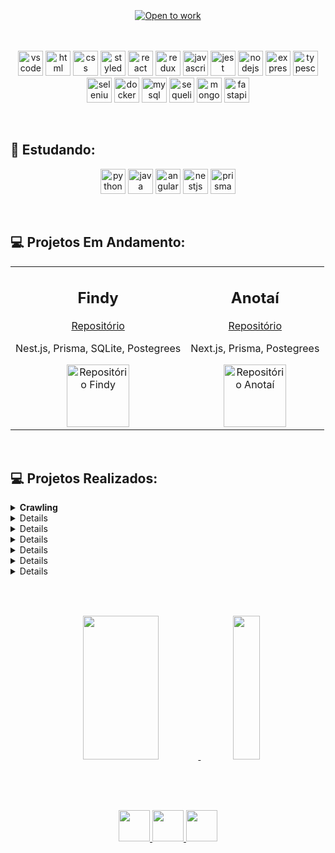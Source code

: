 <br/>
<br/>
<br/>

<div align="center" >
    <a href="https://git.io/typing-svg"><img src="https://readme-typing-svg.demolab.com?font=Fira+Code&size=35&duration=3500&pause=1000&color=007ACC&width=750&height=60&lines=Hello!+I'm+Vania!+{Dev.BackEnd}" alt="Open to work" /></a>
</div>
<br/>
<br/>  
<div align="center">
    <p>
        <a>
            <img 
                 src="https://skillicons.dev/icons?i=vscode"
                 alt="vscode"
                 width="40"
                 height="40"
            />
        </a>
        <a>
            <img 
                 src="https://skillicons.dev/icons?i=html" 
                 alt="html"
                 width="40"
                 height="40"
            />
        </a>
        <a>
            <img 
                 src="https://skillicons.dev/icons?i=css" 
                 alt="css"
                 width="40"
                 height="40"
            />
        </a>
        <a>
            <img 
                 src="https://skillicons.dev/icons?i=styledcomponents" 
                 alt="styledcomponents"
                 width="40"
                 height="40"
            />
        </a>
        <a>
            <img 
                 src="https://skillicons.dev/icons?i=react" 
                 alt="react"
                 width="40"
                 height="40"
            />
        </a>
        <a>
            <img 
                 src="https://skillicons.dev/icons?i=redux" 
                 alt="redux"
                 width="40"
                 height="40"
            />
        </a>
        <a>
            <img 
                 src="https://skillicons.dev/icons?i=js" 
                 alt="javascript"
                 width="40"
                 height="40"
            />
        </a>
        <a>
            <img 
                 src="https://skillicons.dev/icons?i=jest" 
                 alt="jest"
                 width="40"
                 height="40"
            />
        </a>
        <a>
            <img 
                 src="https://skillicons.dev/icons?i=nodejs" 
                 alt="nodejs"
                 width="40"
                 height="40"
            />
        </a>
        <a>
            <img 
                 src="https://skillicons.dev/icons?i=express" 
                 alt="express"
                 width="40"
                 height="40"
            />
        </a>
        <a>
            <img 
                 src="https://skillicons.dev/icons?i=ts" 
                 alt="typescript"
                 width="40"
                 height="40"
            />
        </a>
        <a>
            <img 
                 src="https://skillicons.dev/icons?i=selenium" 
                 alt="selenium"
                 width="40"
                 height="40"
            />
        </a>
        <a>
            <img 
                 src="https://skillicons.dev/icons?i=docker" 
                 alt="docker"
                 width="40"
                 height="40"
            />
        </a>
        <a>
            <img 
                 src="https://skillicons.dev/icons?i=mysql" 
                 alt="mysql"
                 width="40"
                 height="40"
            />
        </a>
        <a>
            <img 
                 src="https://skillicons.dev/icons?i=sequelize" 
                 alt="sequelize"
                 width="40"
                 height="40"
            />
        </a>
        <a>
            <img 
                 src="https://skillicons.dev/icons?i=mongodb" 
                 alt="mongodb"
                 width="40"
                 height="40"
            />
        </a>
        <a>
            <img 
                 src="https://skillicons.dev/icons?i=fastapi" 
                 alt="fastapi"
                 width="40"
                 height="40"
            />
        </a>
    </p>
</div>
<br/>

## 🌱  Estudando:

<div align="center">
    <p>
        <a>
            <img 
                 src="https://skillicons.dev/icons?i=python" 
                 alt="python"
                 width="40"
                 height="40"
            />
        </a>
        <a>
            <img 
                 src="https://skillicons.dev/icons?i=java" 
                 alt="java"
                 width="40"
                 height="40"                 
            />
        </a>
        <a>
            <img 
                 src="https://skillicons.dev/icons?i=angular" 
                 alt="angular"
                 width="40"
                 height="40"                 
                 />
        </a>
        <a>
            <img 
                 src="https://skillicons.dev/icons?i=nestjs" 
                 alt="nestjs"
                 width="40"
                 height="40"                 
            />
        </a>
        <a>
            <img 
                 src="https://skillicons.dev/icons?i=prisma" 
                 alt="prisma"
                 width="40"
                 height="40"                 
            />
        </a>
    </p>
</div>
<br/>

## 💻  Projetos Em Andamento:
<div align="center">
  <table>
   <tr align="center">
    <td valign="top">
      <h2>Findy</h2>
      <p><a href="https://github.com/Findy-U/findy.backend">Repositório</a></p>
      <p>Nest.js, Prisma, SQLite, Postegrees</p>
      <a href="https://github.com/Findy-U">
          <img 
               width="100px" 
               src="https://avatars.githubusercontent.com/u/124849780?s=200&v=4" 
               alt="Repositório Findy"
          />
      </a>
    </td>
    <td valign="top">
      <h2>Anotaí</h2>
      <p><a href="https://github.com/anota-ai-org/backend">Repositório</a></p>
      <p>Next.js, Prisma, Postegrees</p>
      <a href="https://github.com/anota-ai-org">
          <img 
               width="100px" 
               src="https://github.com/ioott/ioott/assets/98191041/9d622659-a0f9-4ef9-b019-449acfcd33f9" 
               alt="Repositório Anotaí"
          />
      </a>
    </td>
   </tr>
  </table>
      
</div>
<br/>
        
## 💻  Projetos Realizados:
<details>
  <summary><strong>Crawling</strong></summary>
    <ul>
        <li><a href="https://github.com/ioott/BackEnd-Python-Pymongo-Crawling-Mongodb">
            BackEnd | Python | Pymongo | Crawling | Mongodb
        </li>
    </ul>
</details>

<details>
  <summary><strong>Python</strong></summary>
    <ul>
        <li><a href="https://github.com/ioott/Python-Complexidade-Recursividade-Modelos-de-Algoritmos-de-Busca_e_Ordenacao">
            BackEnd | Python | Análise de Complexidade | Recursividade | Modelos de Algoritmos de Busca e Ordenação
        </li>
        <li><a href="https://github.com/ioott/BackEnd-Python-Pymongo-Crawling-Mongodb">
            BackEnd | Python | Pymongo | Crawling | Mongodb
        </li>
        <li><a href="https://github.com/ioott/Python-Pilhas-Deque-LinkedLists">
            BackEnd | Python | Pilhas | Filas | Deques | LinkedLists
        </li>
        <li><a href="https://github.com/ioott/cw">
            BackEnd | Python | MySQL
        </li>
        <li><a href="https://github.com/ioott/BackEnd-Python-Controle-de-Pedidos-do-Restaurante">
            BackEnd | Python
        </li>
        <li><a href="https://github.com/ioott/BackEnd-Python-Pytest-Job-Insights">
            BackEnd | Python
        </li>
        <li><a href="https://github.com/ioott/BackEnd-Python-Pytest-POO-SOLID">
            BackEnd | Python
        </li>
    </ul>
</details>

<details>
  <summary><strong>Node.js</strong></summary>
    <ul>
        <li><a href="https://github.com/ioott/Full-Stack-Node-Express-ORM-React-Jest/tree/main/back-end/src/database">
            Full Stack | Node.js | MySQL | React | HTML | CSS
        </li>
        <li><a href="https://github.com/ioott/FullStack-CRUD-Typescript-ORM-TDD-POO/tree/main/app/frontend/src/pages">
            Full Stack | Node.js | Typescript | MySQL | React | HTML | CSS
        </li>
        <li><a href="https://github.com/ioott/BackEnd-CRUD-API-Typescript-MongoDb-POO">
            BackEnd | Node.js | Typescript | Mongodb
        </li>
        <li><a href="https://github.com/ioott/BackEnd-Typescript-API-Node-Express-MySql">
            BackEnd | Node.js | Typescript | MySQL
        </li>
        <li><a href="https://github.com/ioott/Store-Manager-API-REST">
            BackEnd | Node.js | MySQL
        </li>
        <li><a href="https://github.com/ioott/API-de-blogs-Node-ORM-JWT-Sequelize">
            BackEnd | Node.js | MySQL
        </li>
    </ul>
</details>

<details>
  <summary><strong>Typescript</strong></summary>
    <ul>
        <li><a href="https://github.com/ioott/FullStack-CRUD-Typescript-ORM-TDD-POO/tree/main/app/frontend/src/pages">
            Full Stack | Node.js | Typescript | MySQL | React | HTML | CSS
        </li>
        <li><a href="https://github.com/ioott/BackEnd-Typescript-API-Node-Express-MySql">
            BackEnd | Node.js | Typescript | MySQL
        </li>
        <li><a href="https://github.com/ioott/BackEnd-CRUD-API-Typescript-MongoDb-POO">
            BackEnd | Node.js | Typescript | Mongodb
        </li>
    </ul>
</details>

<details>
  <summary><strong>MySQL</strong></summary>
    <ul>
        <li><a href="https://github.com/ioott/Full-Stack-Node-Express-ORM-React-Jest/tree/main/back-end/src/database">
            Full Stack | Node.js | MySQL | React | HTML | CSS
        </li>
        <li><a href="https://github.com/ioott/FullStack-CRUD-Typescript-ORM-TDD-POO/tree/main/app/frontend/src/pages">
            Full Stack | Node.js | Typescript | MySQL | React | HTML | CSS
        </li>
        <li><a href="https://github.com/ioott/BackEnd-Typescript-API-Node-Express-MySql">
            BackEnd | Node.js | Typescript | MySQL
        </li>
        <li><a href="https://github.com/ioott/Store-Manager-API-REST">
            BackEnd | Node.js | MySQL
        </li>
        <li><a href="https://github.com/ioott/API-de-blogs-Node-ORM-JWT-Sequelize">
            BackEnd | Node.js | MySQL
        </li>
        <li><a href="https://github.com/ioott/cw">
            BackEnd | Python | MySQL
        </li>
    </ul>
</details>

<details>
  <summary><strong>MongoDb</strong></summary>
    <ul>
        <li><a href="https://github.com/ioott/BackEnd-Python-Pymongo-Crawling-Mongodb">
            BackEnd | Python | Pymongo | Crawling | Mongodb
        </li>
        <li><a href="https://github.com/ioott/BackEnd-CRUD-API-Typescript-MongoDb-POO">
            BackEnd | Node.js | Typescript | Mongodb
        </li>
    </ul>
</details>

<details>
  <summary><strong>React</strong></summary>
    <ul>
        <li><a href="https://github.com/ioott/Full-Stack-Node-Express-ORM-React-Jest/tree/main/back-end/src/database">
            Full Stack | Node.js | MySQL | React | HTML | CSS
        </li>
        <li><a href="https://github.com/ioott/FullStack-CRUD-Typescript-ORM-TDD-POO/tree/main/app/frontend/src/pages">
            Full Stack | Node.js | | Typescript | MySQL | React | HTML | CSS
        </li>
        <li><a href="https://github.com/ioott/FrontEnd-JS-React-Redux-CSS-HTML-API">
            FrontEnd | React | HTML | CSS
        </li>
    </ul>
</details>

##

<br/>
<br/>

<div align="center">
  <span>
     <a href="https://github.com/ioott">
     <img width='49%' height="230em" src="https://github-readme-stats.vercel.app/api/top-langs/?username=ioott&layout=compact&langs_count=7&theme=chartreuse-dark"/>
  </span>
  <span>
     <a href="https://www.megamensagens.com/upload/4212.gif">
     <img width='29%' height="230em" src="https://www.megamensagens.com/upload/4212.gif">
  </span>
</div>
<br/>

##
  
<br/>
<div align="center">
    <p align="center">
        <a href="https://www.linkedin.com/in/vania-ioott/">
            <img src="https://raw.githubusercontent.com/gauravghongde/social-icons/master/SVG/Color/LinkedIN.svg" width="50" height="50" />
        </a>
        <a href="mailto:vioott@gmail.com">
            <img src="https://raw.githubusercontent.com/gauravghongde/social-icons/master/SVG/Color/Gmail.svg" width="50" height="50" />
        </a>
        <a href="https://wa.me/5521999732102">
            <img src="https://raw.githubusercontent.com/gauravghongde/social-icons/master/SVG/Color/WhatsApp.svg" width="50" height="50" />
        </a>
    </p>
</div>
